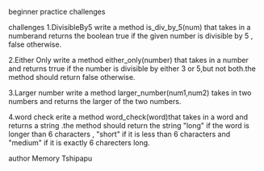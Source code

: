 beginner practice challenges

challenges
1.DivisibleBy5
write a method is_div_by_5(num) that takes in a numberand returns the boolean true if the given number is divisible by 5 , false otherwise.

2.Either Only
write a method either_only(number) that takes in a number and returns trrue if the number is divisible by either 3 or 5,but not both.the method should return false otherwise.

3.Larger number
write a method larger_number(num1,num2) takes in two numbers and returns the larger of the two numbers.

4.word check
erite a method word_check(word)that takes in a word and returns a string .the method should return the string "long" if the  word is longer than 6 characters ,
"short" if it is less than 6 characters and "medium" if it is exactly  6 charecters long.

author 
Memory Tshipapu

